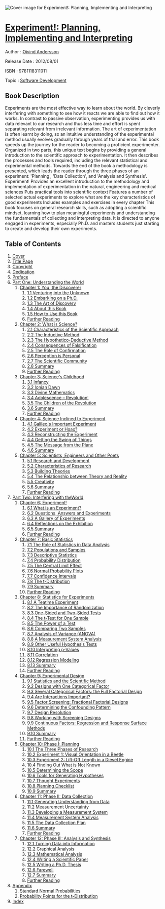 ![Cover image for Experiment!: Planning, Implementing and Interpreting](https://imgdetail.ebookreading.net/cover/cover/software_development/EB9781118311011.jpg)

[Experiment!: Planning, Implementing and Interpreting](https://ebookreading.net/view/book/Experiment%21%3A+Planning%2C+Implementing+and+Interpreting-EB9781118311011_1.html "Experiment!: Planning, Implementing and Interpreting")
====================================================================================================================

Author : [Oivind Andersson](https://ebookreading.net/search/author/Oivind+Andersson)

Release Date : 2012/08/01

ISBN : 9781118311011

Topic : [Software Development](https://ebookreading.net/search/category/software-development)

Book Description
-----------------

Experiments are the most effective way to learn about the world. By cleverly interfering with something to see how it reacts we are able to find out how it works. In contrast to passive observation, experimenting provides us with data relevant to our research and thus less time and effort is spent separating relevant from irrelevant information.
The art of experimentation is often learnt by doing, so an intuitive understanding of the experimental method usually evolves gradually through years of trial and error. This book speeds up the journey for the reader to becoming a proficient experimenter.
Organized in two parts, this unique text begins by providing a general introduction to the scientific approach to experimentation.  It then describes the processes and tools required, including the relevant statistical and experimental methods.   Towards the end of the book a methodology is presented, which leads the reader through the three phases of an experiment: 'Planning', 'Data Collection', and 'Analysis and Synthesis'.
Experiment!
Provides an excellent introduction to the methodology and implementation of experimentation in the natural, engineering and medical sciences
Puts practical tools into scientific context
Features a number of selected actual experiments to explore what are the key characteristics of good experiments
Includes examples and exercises in every chapter 
This book focuses on general research skills, such as adopting a scientific mindset, learning how to plan meaningful experiments and understanding the fundamentals of collecting and interpreting data. It is directed to anyone engaged in experiments, especially Ph.D. and masters students just starting to create and develop their own experiments.
              
Table of Contents
-----------------

1. [Cover](https://ebookreading.net/view/book/Experiment%21%3A+Planning%2C+Implementing+and+Interpreting-EB9781118311011_1.html)
1. [Title Page](https://ebookreading.net/view/book/Experiment%21%3A+Planning%2C+Implementing+and+Interpreting-EB9781118311011_2.html)
1. [Copyright](https://ebookreading.net/view/book/Experiment%21%3A+Planning%2C+Implementing+and+Interpreting-EB9781118311011_3.html)
1. [Dedication](https://ebookreading.net/view/book/Experiment%21%3A+Planning%2C+Implementing+and+Interpreting-EB9781118311011_4.html)
1. [Preface](https://ebookreading.net/view/book/Experiment%21%3A+Planning%2C+Implementing+and+Interpreting-EB9781118311011_5.html)
1. [Part One: Understanding the World](https://ebookreading.net/view/book/Experiment%21%3A+Planning%2C+Implementing+and+Interpreting-EB9781118311011_6.html)
    1. [Chapter 1: You, the Discoverer](https://ebookreading.net/view/book/Experiment%21%3A+Planning%2C+Implementing+and+Interpreting-EB9781118311011_7.html)
        1. [1.1 Venturing into the Unknown](https://ebookreading.net/view/book/Experiment%21%3A+Planning%2C+Implementing+and+Interpreting-EB9781118311011_8.html#c01-sec1-0001)
        1. [1.2 Embarking on a Ph.D.](https://ebookreading.net/view/book/Experiment%21%3A+Planning%2C+Implementing+and+Interpreting-EB9781118311011_9.html#c01-sec1-0002)
        1. [1.3 The Art of Discovery](https://ebookreading.net/view/book/Experiment%21%3A+Planning%2C+Implementing+and+Interpreting-EB9781118311011_10.html#c01-sec1-0003)
        1. [1.4 About this Book](https://ebookreading.net/view/book/Experiment%21%3A+Planning%2C+Implementing+and+Interpreting-EB9781118311011_11.html#c01-sec1-0004)
        1. [1.5 How to Use this Book](https://ebookreading.net/view/book/Experiment%21%3A+Planning%2C+Implementing+and+Interpreting-EB9781118311011_12.html#c01-sec1-0005)
        1. [Further Reading](https://ebookreading.net/view/book/Experiment%21%3A+Planning%2C+Implementing+and+Interpreting-EB9781118311011_13.html#c01-sec1-0006)
    1. [Chapter 2: What is Science?](https://ebookreading.net/view/book/Experiment%21%3A+Planning%2C+Implementing+and+Interpreting-EB9781118311011_14.html)
        1. [2.1 Characteristics of the Scientific Approach](https://ebookreading.net/view/book/Experiment%21%3A+Planning%2C+Implementing+and+Interpreting-EB9781118311011_15.html#c02-sec1-0001)
        1. [2.2 The Inductive Method](https://ebookreading.net/view/book/Experiment%21%3A+Planning%2C+Implementing+and+Interpreting-EB9781118311011_16.html#c02-sec1-0002)
        1. [2.3 The Hypothetico-Deductive Method](https://ebookreading.net/view/book/Experiment%21%3A+Planning%2C+Implementing+and+Interpreting-EB9781118311011_17.html#c02-sec1-0003)
        1. [2.4 Consequences of Falsification](https://ebookreading.net/view/book/Experiment%21%3A+Planning%2C+Implementing+and+Interpreting-EB9781118311011_18.html#c02-sec1-0004)
        1. [2.5 The Role of Confirmation](https://ebookreading.net/view/book/Experiment%21%3A+Planning%2C+Implementing+and+Interpreting-EB9781118311011_19.html#c02-sec1-0005)
        1. [2.6 Perception is Personal](https://ebookreading.net/view/book/Experiment%21%3A+Planning%2C+Implementing+and+Interpreting-EB9781118311011_20.html#c02-sec1-0006)
        1. [2.7 The Scientific Community](https://ebookreading.net/view/book/Experiment%21%3A+Planning%2C+Implementing+and+Interpreting-EB9781118311011_21.html#c02-sec1-0007)
        1. [2.8 Summary](https://ebookreading.net/view/book/Experiment%21%3A+Planning%2C+Implementing+and+Interpreting-EB9781118311011_22.html#c02-sec1-0008)
        1. [Further Reading](https://ebookreading.net/view/book/Experiment%21%3A+Planning%2C+Implementing+and+Interpreting-EB9781118311011_23.html#c02-sec1-0009)
    1. [Chapter 3: Science&#39;s Childhood](https://ebookreading.net/view/book/Experiment%21%3A+Planning%2C+Implementing+and+Interpreting-EB9781118311011_24.html)
        1. [3.1 Infancy](https://ebookreading.net/view/book/Experiment%21%3A+Planning%2C+Implementing+and+Interpreting-EB9781118311011_25.html#c03-sec1-0001)
        1. [3.2 Ionian Dawn](https://ebookreading.net/view/book/Experiment%21%3A+Planning%2C+Implementing+and+Interpreting-EB9781118311011_26.html#c03-sec1-0002)
        1. [3.3 Divine Mathematics](https://ebookreading.net/view/book/Experiment%21%3A+Planning%2C+Implementing+and+Interpreting-EB9781118311011_27.html#c03-sec1-0003)
        1. [3.4 Adolescence – Revolution!](https://ebookreading.net/view/book/Experiment%21%3A+Planning%2C+Implementing+and+Interpreting-EB9781118311011_28.html#c03-sec1-0004)
        1. [3.5 The Children of the Revolution](https://ebookreading.net/view/book/Experiment%21%3A+Planning%2C+Implementing+and+Interpreting-EB9781118311011_29.html#c03-sec1-0005)
        1. [3.6 Summary](https://ebookreading.net/view/book/Experiment%21%3A+Planning%2C+Implementing+and+Interpreting-EB9781118311011_30.html#c03-sec1-0006)
        1. [Further Reading](https://ebookreading.net/view/book/Experiment%21%3A+Planning%2C+Implementing+and+Interpreting-EB9781118311011_31.html#c03-sec1-0007)
    1. [Chapter 4: Science Inclined to Experiment](https://ebookreading.net/view/book/Experiment%21%3A+Planning%2C+Implementing+and+Interpreting-EB9781118311011_32.html)
        1. [4.1 Galileo&#39;s Important Experiment](https://ebookreading.net/view/book/Experiment%21%3A+Planning%2C+Implementing+and+Interpreting-EB9781118311011_33.html#c04-sec1-0001)
        1. [4.2 Experiment or Hoax?](https://ebookreading.net/view/book/Experiment%21%3A+Planning%2C+Implementing+and+Interpreting-EB9781118311011_34.html#c04-sec1-0002)
        1. [4.3 Reconstructing the Experiment](https://ebookreading.net/view/book/Experiment%21%3A+Planning%2C+Implementing+and+Interpreting-EB9781118311011_35.html#c04-sec1-0003)
        1. [4.4 Getting the Swing of Things](https://ebookreading.net/view/book/Experiment%21%3A+Planning%2C+Implementing+and+Interpreting-EB9781118311011_36.html#c04-sec1-0004)
        1. [4.5 The Message from the Plane](https://ebookreading.net/view/book/Experiment%21%3A+Planning%2C+Implementing+and+Interpreting-EB9781118311011_37.html#c04-sec1-0005)
        1. [4.6 Summary](https://ebookreading.net/view/book/Experiment%21%3A+Planning%2C+Implementing+and+Interpreting-EB9781118311011_38.html#c04-sec1-0006)
    1. [Chapter 5: Scientists, Engineers and Other Poets](https://ebookreading.net/view/book/Experiment%21%3A+Planning%2C+Implementing+and+Interpreting-EB9781118311011_39.html)
        1. [5.1 Research and Development](https://ebookreading.net/view/book/Experiment%21%3A+Planning%2C+Implementing+and+Interpreting-EB9781118311011_40.html#c05-sec1-0001)
        1. [5.2 Characteristics of Research](https://ebookreading.net/view/book/Experiment%21%3A+Planning%2C+Implementing+and+Interpreting-EB9781118311011_41.html#c05-sec1-0002)
        1. [5.3 Building Theories](https://ebookreading.net/view/book/Experiment%21%3A+Planning%2C+Implementing+and+Interpreting-EB9781118311011_42.html#c05-sec1-0003)
        1. [5.4 The Relationship between Theory and Reality](https://ebookreading.net/view/book/Experiment%21%3A+Planning%2C+Implementing+and+Interpreting-EB9781118311011_43.html#c05-sec1-0004)
        1. [5.5 Creativity](https://ebookreading.net/view/book/Experiment%21%3A+Planning%2C+Implementing+and+Interpreting-EB9781118311011_44.html#c05-sec1-0005)
        1. [5.6 Summary](https://ebookreading.net/view/book/Experiment%21%3A+Planning%2C+Implementing+and+Interpreting-EB9781118311011_45.html#c05-sec1-0006)
        1. [Further Reading](https://ebookreading.net/view/book/Experiment%21%3A+Planning%2C+Implementing+and+Interpreting-EB9781118311011_46.html#c05-sec1-0007)
1. [Part Two: Interfering with theWorld](https://ebookreading.net/view/book/Experiment%21%3A+Planning%2C+Implementing+and+Interpreting-EB9781118311011_47.html)
    1. [Chapter 6: Experiment!](https://ebookreading.net/view/book/Experiment%21%3A+Planning%2C+Implementing+and+Interpreting-EB9781118311011_48.html)
        1. [6.1 What is an Experiment?](https://ebookreading.net/view/book/Experiment%21%3A+Planning%2C+Implementing+and+Interpreting-EB9781118311011_49.html#c06-sec1-0001)
        1. [6.2 Questions, Answers and Experiments](https://ebookreading.net/view/book/Experiment%21%3A+Planning%2C+Implementing+and+Interpreting-EB9781118311011_50.html#c06-sec1-0002)
        1. [6.3 A Gallery of Experiments](https://ebookreading.net/view/book/Experiment%21%3A+Planning%2C+Implementing+and+Interpreting-EB9781118311011_51.html#c06-sec1-0003)
        1. [6.4 Reflections on the Exhibition](https://ebookreading.net/view/book/Experiment%21%3A+Planning%2C+Implementing+and+Interpreting-EB9781118311011_52.html#c06-sec1-0004)
        1. [6.5 Summary](https://ebookreading.net/view/book/Experiment%21%3A+Planning%2C+Implementing+and+Interpreting-EB9781118311011_53.html#c06-sec1-0005)
        1. [Further Reading](https://ebookreading.net/view/book/Experiment%21%3A+Planning%2C+Implementing+and+Interpreting-EB9781118311011_54.html#c06-sec1-0006)
    1. [Chapter 7: Basic Statistics](https://ebookreading.net/view/book/Experiment%21%3A+Planning%2C+Implementing+and+Interpreting-EB9781118311011_55.html)
        1. [7.1 The Role of Statistics in Data Analysis](https://ebookreading.net/view/book/Experiment%21%3A+Planning%2C+Implementing+and+Interpreting-EB9781118311011_56.html#c07-sec1-0001)
        1. [7.2 Populations and Samples](https://ebookreading.net/view/book/Experiment%21%3A+Planning%2C+Implementing+and+Interpreting-EB9781118311011_57.html#c07-sec1-0002)
        1. [7.3 Descriptive Statistics](https://ebookreading.net/view/book/Experiment%21%3A+Planning%2C+Implementing+and+Interpreting-EB9781118311011_58.html#c07-sec1-0003)
        1. [7.4 Probability Distribution](https://ebookreading.net/view/book/Experiment%21%3A+Planning%2C+Implementing+and+Interpreting-EB9781118311011_59.html#c07-sec1-0004)
        1. [7.5 The Central Limit Effect](https://ebookreading.net/view/book/Experiment%21%3A+Planning%2C+Implementing+and+Interpreting-EB9781118311011_60.html#c07-sec1-0005)
        1. [7.6 Normal Probability Plots](https://ebookreading.net/view/book/Experiment%21%3A+Planning%2C+Implementing+and+Interpreting-EB9781118311011_61.html#c07-sec1-0006)
        1. [7.7 Confidence Intervals](https://ebookreading.net/view/book/Experiment%21%3A+Planning%2C+Implementing+and+Interpreting-EB9781118311011_62.html#c07-sec1-0007)
        1. [7.8 The t-Distribution](https://ebookreading.net/view/book/Experiment%21%3A+Planning%2C+Implementing+and+Interpreting-EB9781118311011_63.html#c07-sec1-0008)
        1. [7.9 Summary](https://ebookreading.net/view/book/Experiment%21%3A+Planning%2C+Implementing+and+Interpreting-EB9781118311011_64.html#c07-sec1-0009)
        1. [Further Reading](https://ebookreading.net/view/book/Experiment%21%3A+Planning%2C+Implementing+and+Interpreting-EB9781118311011_65.html#c07-sec1-0010)
    1. [Chapter 8: Statistics for Experiments](https://ebookreading.net/view/book/Experiment%21%3A+Planning%2C+Implementing+and+Interpreting-EB9781118311011_66.html)
        1. [8.1 A Teatime Experiment](https://ebookreading.net/view/book/Experiment%21%3A+Planning%2C+Implementing+and+Interpreting-EB9781118311011_67.html#c08-sec1-0001)
        1. [8.2 The Importance of Randomization](https://ebookreading.net/view/book/Experiment%21%3A+Planning%2C+Implementing+and+Interpreting-EB9781118311011_68.html#c08-sec1-0002)
        1. [8.3 One-Sided and Two-Sided Tests](https://ebookreading.net/view/book/Experiment%21%3A+Planning%2C+Implementing+and+Interpreting-EB9781118311011_69.html#c08-sec1-0003)
        1. [8.4 The t-Test for One Sample](https://ebookreading.net/view/book/Experiment%21%3A+Planning%2C+Implementing+and+Interpreting-EB9781118311011_70.html#c08-sec1-0004)
        1. [8.5 The Power of a Test](https://ebookreading.net/view/book/Experiment%21%3A+Planning%2C+Implementing+and+Interpreting-EB9781118311011_71.html#c08-sec1-0005)
        1. [8.6 Comparing Two Samples](https://ebookreading.net/view/book/Experiment%21%3A+Planning%2C+Implementing+and+Interpreting-EB9781118311011_72.html#c08-sec1-0006)
        1. [8.7 Analysis of Variance (ANOVA)](https://ebookreading.net/view/book/Experiment%21%3A+Planning%2C+Implementing+and+Interpreting-EB9781118311011_73.html#c08-sec1-0007)
        1. [8.8 A Measurement System Analysis](https://ebookreading.net/view/book/Experiment%21%3A+Planning%2C+Implementing+and+Interpreting-EB9781118311011_74.html#c08-sec1-0008)
        1. [8.9 Other Useful Hypothesis Tests](https://ebookreading.net/view/book/Experiment%21%3A+Planning%2C+Implementing+and+Interpreting-EB9781118311011_75.html#c08-sec1-0009)
        1. [8.10 Interpreting p-Values](https://ebookreading.net/view/book/Experiment%21%3A+Planning%2C+Implementing+and+Interpreting-EB9781118311011_76.html#c08-sec1-0010)
        1. [8.11 Correlation](https://ebookreading.net/view/book/Experiment%21%3A+Planning%2C+Implementing+and+Interpreting-EB9781118311011_77.html#c08-sec1-0011)
        1. [8.12 Regression Modeling](https://ebookreading.net/view/book/Experiment%21%3A+Planning%2C+Implementing+and+Interpreting-EB9781118311011_78.html#c08-sec1-0012)
        1. [8.13 Summary](https://ebookreading.net/view/book/Experiment%21%3A+Planning%2C+Implementing+and+Interpreting-EB9781118311011_79.html#c08-sec1-0013)
        1. [Further Reading](https://ebookreading.net/view/book/Experiment%21%3A+Planning%2C+Implementing+and+Interpreting-EB9781118311011_80.html#c08-sec1-0014)
    1. [Chapter 9: Experimental Design](https://ebookreading.net/view/book/Experiment%21%3A+Planning%2C+Implementing+and+Interpreting-EB9781118311011_81.html)
        1. [9.1 Statistics and the Scientific Method](https://ebookreading.net/view/book/Experiment%21%3A+Planning%2C+Implementing+and+Interpreting-EB9781118311011_82.html#c09-sec1-0001)
        1. [9.2 Designs with One Categorical Factor](https://ebookreading.net/view/book/Experiment%21%3A+Planning%2C+Implementing+and+Interpreting-EB9781118311011_83.html#c09-sec1-0002)
        1. [9.3 Several Categorical Factors: the Full Factorial Design](https://ebookreading.net/view/book/Experiment%21%3A+Planning%2C+Implementing+and+Interpreting-EB9781118311011_84.html#c09-sec1-0003)
        1. [9.4 Are Interactions Important?](https://ebookreading.net/view/book/Experiment%21%3A+Planning%2C+Implementing+and+Interpreting-EB9781118311011_85.html#c09-sec1-0004)
        1. [9.5 Factor Screening: Fractional Factorial Designs](https://ebookreading.net/view/book/Experiment%21%3A+Planning%2C+Implementing+and+Interpreting-EB9781118311011_86.html#c09-sec1-0005)
        1. [9.6 Determining the Confounding Pattern](https://ebookreading.net/view/book/Experiment%21%3A+Planning%2C+Implementing+and+Interpreting-EB9781118311011_87.html#c09-sec1-0006)
        1. [9.7 Design Resolution](https://ebookreading.net/view/book/Experiment%21%3A+Planning%2C+Implementing+and+Interpreting-EB9781118311011_88.html#c09-sec1-0007)
        1. [9.8 Working with Screening Designs](https://ebookreading.net/view/book/Experiment%21%3A+Planning%2C+Implementing+and+Interpreting-EB9781118311011_89.html#c09-sec1-0008)
        1. [9.9 Continuous Factors: Regression and Response Surface Methods](https://ebookreading.net/view/book/Experiment%21%3A+Planning%2C+Implementing+and+Interpreting-EB9781118311011_90.html#c09-sec1-0009)
        1. [9.10 Summary](https://ebookreading.net/view/book/Experiment%21%3A+Planning%2C+Implementing+and+Interpreting-EB9781118311011_91.html#c09-sec1-0010)
        1. [Further Reading](https://ebookreading.net/view/book/Experiment%21%3A+Planning%2C+Implementing+and+Interpreting-EB9781118311011_92.html#c09-sec1-0011)
    1. [Chapter 10: Phase I: Planning](https://ebookreading.net/view/book/Experiment%21%3A+Planning%2C+Implementing+and+Interpreting-EB9781118311011_93.html)
        1. [10.1 The Three Phases of Research](https://ebookreading.net/view/book/Experiment%21%3A+Planning%2C+Implementing+and+Interpreting-EB9781118311011_94.html#c10-sec1-0001)
        1. [10.2 Experiment 1: Visual Orientation in a Beetle](https://ebookreading.net/view/book/Experiment%21%3A+Planning%2C+Implementing+and+Interpreting-EB9781118311011_95.html#c10-sec1-0002)
        1. [10.3 Experiment 2: Lift-Off Length in a Diesel Engine](https://ebookreading.net/view/book/Experiment%21%3A+Planning%2C+Implementing+and+Interpreting-EB9781118311011_96.html#c10-sec1-0003)
        1. [10.4 Finding Out What is Not Known](https://ebookreading.net/view/book/Experiment%21%3A+Planning%2C+Implementing+and+Interpreting-EB9781118311011_97.html#c10-sec1-0004)
        1. [10.5 Determining the Scope](https://ebookreading.net/view/book/Experiment%21%3A+Planning%2C+Implementing+and+Interpreting-EB9781118311011_98.html#c10-sec1-0005)
        1. [10.6 Tools for Generating Hypotheses](https://ebookreading.net/view/book/Experiment%21%3A+Planning%2C+Implementing+and+Interpreting-EB9781118311011_99.html#c10-sec1-0006)
        1. [10.7 Thought Experiments](https://ebookreading.net/view/book/Experiment%21%3A+Planning%2C+Implementing+and+Interpreting-EB9781118311011_100.html#c10-sec1-0007)
        1. [10.8 Planning Checklist](https://ebookreading.net/view/book/Experiment%21%3A+Planning%2C+Implementing+and+Interpreting-EB9781118311011_101.html#c10-sec1-0008)
        1. [10.9 Summary](https://ebookreading.net/view/book/Experiment%21%3A+Planning%2C+Implementing+and+Interpreting-EB9781118311011_102.html#c10-sec1-0009)
    1. [Chapter 11: Phase II: Data Collection](https://ebookreading.net/view/book/Experiment%21%3A+Planning%2C+Implementing+and+Interpreting-EB9781118311011_103.html)
        1. [11.1 Generating Understanding from Data](https://ebookreading.net/view/book/Experiment%21%3A+Planning%2C+Implementing+and+Interpreting-EB9781118311011_104.html#c11-sec1-0001)
        1. [11.2 Measurement Uncertainty](https://ebookreading.net/view/book/Experiment%21%3A+Planning%2C+Implementing+and+Interpreting-EB9781118311011_105.html#c11-sec1-0002)
        1. [11.3 Developing a Measurement System](https://ebookreading.net/view/book/Experiment%21%3A+Planning%2C+Implementing+and+Interpreting-EB9781118311011_106.html#c11-sec1-0003)
        1. [11.4 Measurement System Analysis](https://ebookreading.net/view/book/Experiment%21%3A+Planning%2C+Implementing+and+Interpreting-EB9781118311011_107.html#c11-sec1-0004)
        1. [11.5 The Data Collection Plan](https://ebookreading.net/view/book/Experiment%21%3A+Planning%2C+Implementing+and+Interpreting-EB9781118311011_108.html#c11-sec1-0005)
        1. [11.6 Summary](https://ebookreading.net/view/book/Experiment%21%3A+Planning%2C+Implementing+and+Interpreting-EB9781118311011_109.html#c11-sec1-0006)
        1. [Further Reading](https://ebookreading.net/view/book/Experiment%21%3A+Planning%2C+Implementing+and+Interpreting-EB9781118311011_110.html#c11-sec1-0007)
    1. [Chapter 12: Phase III: Analysis and Synthesis](https://ebookreading.net/view/book/Experiment%21%3A+Planning%2C+Implementing+and+Interpreting-EB9781118311011_111.html)
        1. [12.1 Turning Data into Information](https://ebookreading.net/view/book/Experiment%21%3A+Planning%2C+Implementing+and+Interpreting-EB9781118311011_112.html#c12-sec1-0001)
        1. [12.2 Graphical Analysis](https://ebookreading.net/view/book/Experiment%21%3A+Planning%2C+Implementing+and+Interpreting-EB9781118311011_113.html#c12-sec1-0002)
        1. [12.3 Mathematical Analysis](https://ebookreading.net/view/book/Experiment%21%3A+Planning%2C+Implementing+and+Interpreting-EB9781118311011_114.html#c12-sec1-0003)
        1. [12.4 Writing a Scientific Paper](https://ebookreading.net/view/book/Experiment%21%3A+Planning%2C+Implementing+and+Interpreting-EB9781118311011_115.html#c12-sec1-0004)
        1. [12.5 Writing a Ph.D. Thesis](https://ebookreading.net/view/book/Experiment%21%3A+Planning%2C+Implementing+and+Interpreting-EB9781118311011_116.html#c12-sec1-0005)
        1. [12.6 Farewell](https://ebookreading.net/view/book/Experiment%21%3A+Planning%2C+Implementing+and+Interpreting-EB9781118311011_117.html#c12-sec1-0006)
        1. [12.7 Summary](https://ebookreading.net/view/book/Experiment%21%3A+Planning%2C+Implementing+and+Interpreting-EB9781118311011_118.html#c12-sec1-0007)
        1. [Further Reading](https://ebookreading.net/view/book/Experiment%21%3A+Planning%2C+Implementing+and+Interpreting-EB9781118311011_119.html#c12-sec1-0008)
1. [Appendix](https://ebookreading.net/view/book/Experiment%21%3A+Planning%2C+Implementing+and+Interpreting-EB9781118311011_120.html)
    1. [Standard Normal Probabilities](https://ebookreading.net/view/book/Experiment%21%3A+Planning%2C+Implementing+and+Interpreting-EB9781118311011_121.html#app-sec1-0001)
    1. [Probability Points for the t-Distribution](https://ebookreading.net/view/book/Experiment%21%3A+Planning%2C+Implementing+and+Interpreting-EB9781118311011_122.html#app-sec1-0002)
1. [Index](https://ebookreading.net/view/book/Experiment%21%3A+Planning%2C+Implementing+and+Interpreting-EB9781118311011_123.html)
